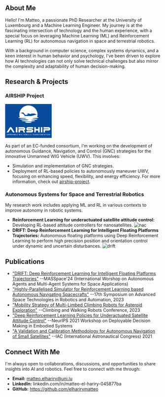 ## About Me

Hello! I'm Matteo, a passionate PhD Researcher at the University of Luxembourg and a Machine Learning Engineer. My journey is at the fascinating intersection of technology and the human experience, with a special focus on leveraging Machine Learning (ML) and Reinforcement Learning (RL) for autonomous navigation in space and terrestrial robotics.

With a background in computer science, complex systems dynamics, and a keen interest in human behavior and psychology, I've been driven to explore how AI technologies can not only solve technical challenges but also mirror the complexity and adaptability of human decision-making.

## Research & Projects

### AIRSHIP Project
  <img src="assets/img/AIRSHIP_logo.jpg" width="30%" />

As part of an EC-funded consortium, I'm working on the development of autonomous Guidance, Navigation, and Control (GNC) strategies for the innovative Unmanned WIG Vehicle (UWV). This involves:

- Simulation and implementation of GNC strategies.
- Deployment of RL-based policies to autonomously maneuver UWV, focusing on enhancing speed, flexibility, and energy efficiency.
For more information, check out [airship-project](https://airshipproject.eu/).

### Autonomous Systems for Space and Terrestrial Robotics
My research work includes applying ML and RL in various contexts to improve autonomy in robotic systems.

- **Reinforcement Learning for underactuated satellite attitude control:** Developing RL-based attitude controllers for nanosatellites.
  ![nac](assets/img/nac.jpeg)
- **DRIFT: Deep Reinforcement Learning for Intelligent Floating Platforms Trajectories:** Autonomous floating platforms using Deep Reinforcement Learning to perform high precision position and orientation control under dynamic and uncertain disturbances.
  ![drift](assets/img/drift.jpeg)

## Publications

- ["DRIFT: Deep Reinforcement Learning for Intelligent Floating Platforms Trajectories"](https://arxiv.org/abs/2310.04266) --MASSpace'24 (International Worshop on Autonomous Agents and Multi-Agent Systems for Space Applications)
- ["Highly-Parallelised Simulator for Reinforcement Learning based Autonomous Navigating Spacecrafts"](https://atpi.eventsair.com/astra2023/programme) --17th Symposium on Advanced Space Technologies in Robotics and Automation, 2023
- ["Mobility Strategy of Multi-Limbed Climbing Robots for Asteroid Exploration"](https://clawar.org/clawar23/proceedings/) --Climbing and Walking Robots Conference, 2023
- ["Deep Reinforcement Learning Policies for Underactuated Satellite Attitude Control"](https://www.dynsyslab.org/deployable-decision-making-in-embodied-systems/) --NeurIPS 2021 Workshop on Deployable Decision Making in Embodied Systems
- ["A Validation and Calibration Methodology for Autonomous Navigation of Small Satellites"](https://iafastro.directory/iac/paper/id/65082/summary/) --IAC (International Astronautical Congress) 2021


## Connect With Me

I'm always open to collaborations, discussions, and opportunities to share insights into AI and robotics. Feel free to connect with me through:

- **Email:** matteo.elhariry@uni.lu
- **LinkedIn:** linkedin.com/in/matteo-el-hariry-045877ba
- **GitHub:** https://github.com/elharirymatteo
